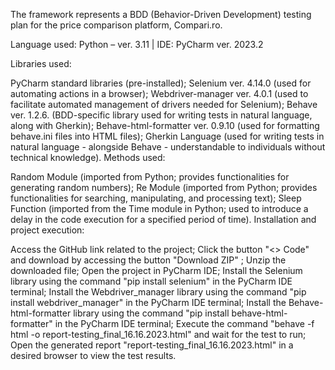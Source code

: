 The framework represents a BDD (Behavior-Driven Development) testing plan for the price comparison platform, Compari.ro.

Language used: Python – ver. 3.11 | IDE: PyCharm ver. 2023.2

Libraries used:

PyCharm standard libraries (pre-installed);
Selenium ver. 4.14.0 (used for automating actions in a browser);
Webdriver-manager ver. 4.0.1 (used to facilitate automated management of drivers needed for Selenium);
Behave ver. 1.2.6. (BDD-specific library used for writing tests in natural language, along with Gherkin);
Behave-html-formatter ver. 0.9.10 (used for formatting behave.ini files into HTML files);
Gherkin Language (used for writing tests in natural language - alongside Behave - understandable to individuals without technical knowledge).
Methods used:

Random Module (imported from Python; provides functionalities for generating random numbers);
Re Module (imported from Python; provides functionalities for searching, manipulating, and processing text);
Sleep Function (imported from the Time module in Python; used to introduce a delay in the code execution for a specified period of time).
Installation and project execution:

Access the GitHub link related to the project;
Click the button "<> Code" and download by accessing the button "Download ZIP" ;
Unzip the downloaded file;
Open the project in PyCharm IDE;
Install the Selenium library using the command "pip install selenium" in the PyCharm IDE terminal;
Install the Webdriver_manager library using the command "pip install webdriver_manager" in the PyCharm IDE terminal;
Install the Behave-html-formatter library using the command "pip install behave-html-formatter" in the PyCharm IDE terminal;
Execute the command "behave -f html -o report-testing_final_16.16.2023.html" and wait for the test to run;
Open the generated report "report-testing_final_16.16.2023.html" in a desired browser to view the test results.
